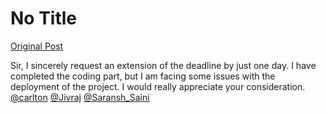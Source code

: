 # No Title

[Original Post](https://discourse.onlinedegree.iitm.ac.in/t/169029/269)

<p>Sir, I sincerely request an extension of the deadline by just one day. I have completed the coding part, but I am facing some issues with the deployment of the project. I would really appreciate your consideration.<br>
<a class="mention" href="/u/carlton">@carlton</a> <a class="mention" href="/u/jivraj">@Jivraj</a> <a class="mention" href="/u/saransh_saini">@Saransh_Saini</a></p>